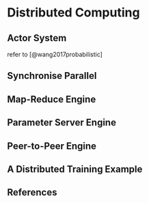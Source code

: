 # Distributed Computing


## Actor System

refer to [@wang2017probabilistic]


## Synchronise Parallel 


## Map-Reduce Engine


## Parameter Server Engine


## Peer-to-Peer Engine


## A Distributed Training Example


## References
